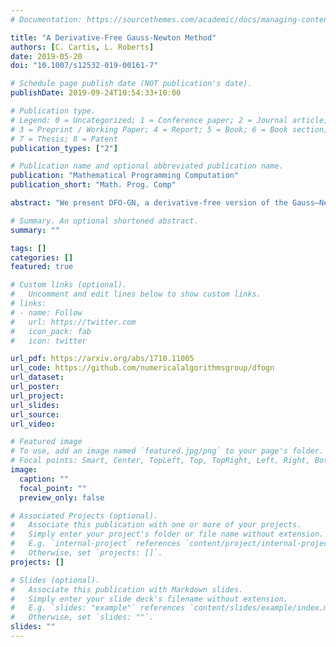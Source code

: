 ```yaml
---
# Documentation: https://sourcethemes.com/academic/docs/managing-content/

title: "A Derivative-Free Gauss-Newton Method"
authors: [C. Cartis, L. Roberts]
date: 2019-05-20
doi: "10.1007/s12532-019-00161-7"

# Schedule page publish date (NOT publication's date).
publishDate: 2019-09-24T10:54:33+10:00

# Publication type.
# Legend: 0 = Uncategorized; 1 = Conference paper; 2 = Journal article;
# 3 = Preprint / Working Paper; 4 = Report; 5 = Book; 6 = Book section;
# 7 = Thesis; 8 = Patent
publication_types: ["2"]

# Publication name and optional abbreviated publication name.
publication: "Mathematical Programming Computation"
publication_short: "Math. Prog. Comp"

abstract: "We present DFO-GN, a derivative-free version of the Gauss–Newton method for solving nonlinear least-squares problems. DFO-GN uses linear interpolation of residual values to build a quadratic model of the objective, which is then used within a typical derivative-free trust-region framework. We show that DFO-GN is globally convergent and requires at most $O(\\epsilon^{-2})$ iterations to reach approximate first-order criticality within tolerance $\\epsilon$. We provide an implementation of DFO-GN and compare it to other state-of-the-art derivative-free solvers that use quadratic interpolation models. We demonstrate numerically that despite using only linear residual models, DFO-GN performs comparably to these methods in terms of objective evaluations. Furthermore, as a result of the simplified interpolation procedure, DFO-GN has superior runtime and scalability. Our implementation of DFO-GN is available at https://github.com/numericalalgorithmsgroup/dfogn (https://doi.org/10.5281/zenodo.2629875)."

# Summary. An optional shortened abstract.
summary: ""

tags: []
categories: []
featured: true

# Custom links (optional).
#   Uncomment and edit lines below to show custom links.
# links:
# - name: Follow
#   url: https://twitter.com
#   icon_pack: fab
#   icon: twitter

url_pdf: https://arxiv.org/abs/1710.11005
url_code: https://github.com/numericalalgorithmsgroup/dfogn
url_dataset:
url_poster:
url_project:
url_slides:
url_source:
url_video:

# Featured image
# To use, add an image named `featured.jpg/png` to your page's folder. 
# Focal points: Smart, Center, TopLeft, Top, TopRight, Left, Right, BottomLeft, Bottom, BottomRight.
image:
  caption: ""
  focal_point: ""
  preview_only: false

# Associated Projects (optional).
#   Associate this publication with one or more of your projects.
#   Simply enter your project's folder or file name without extension.
#   E.g. `internal-project` references `content/project/internal-project/index.md`.
#   Otherwise, set `projects: []`.
projects: []

# Slides (optional).
#   Associate this publication with Markdown slides.
#   Simply enter your slide deck's filename without extension.
#   E.g. `slides: "example"` references `content/slides/example/index.md`.
#   Otherwise, set `slides: ""`.
slides: ""
---
```

